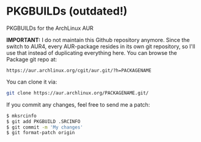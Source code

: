 PKGBUILDs (outdated!)
=====================

PKGBUILDs for the ArchLinux AUR

**IMPORTANT:** I do not maintain this Github repository anymore. Since the switch to AUR4, every AUR-package resides in its own git repository, so I'll use that instead of duplicating everything here. You can browse the Package git repo at:

```
https://aur.archlinux.org/cgit/aur.git/?h=PACKAGENAME
```

You can clone it via:

```bash
git clone https://aur.archlinux.org/PACKAGENAME.git/
```

If you commit any changes, feel free to send me a patch:

```bash
$ mksrcinfo
$ git add PKGBUILD .SRCINFO
$ git commit -m 'My changes'
$ git format-patch origin
```

